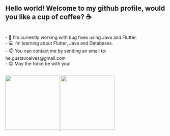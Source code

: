 ## Hello world! Welcome to my github profile, would you like a cup of coffee? ☕

</br>
- 🐛 I'm currently working with bug fixes using Java and Flutter. 
</br>
- 💻 I’m learning about Flutter, Java and Databases.
</br>
- 📫 You can contact me by sending an email to: he.gustavoalves@gmail.com
</br>
- 😊 May the force be with you!

##

<div>
  <a href="https://github.com/gu-alves">
  <img height="170em" src="https://github-readme-stats.vercel.app/api?username=gu-alves&show_icons=true&theme=dracula&include_all_commits=true&count_private=true"/>
  <img height="170em" src="https://github-readme-stats.vercel.app/api/top-langs/?username=gu-alves&layout=compact&langs_count=7&theme=dracula"/>
</div>
